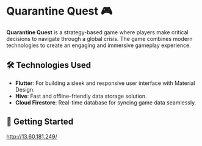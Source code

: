 # Quarantine Quest 🎮

**Quarantine Quest** is a strategy-based game where players make critical decisions to navigate through a global crisis. 
The game combines modern technologies to create an engaging and immersive gameplay experience.

## 🛠️ Technologies Used

- **Flutter**: For building a sleek and responsive user interface with Material Design.
- **Hive**: Fast and offline-friendly data storage solution.
- **Cloud Firestore**: Real-time database for syncing game data seamlessly.

## 🚀 Getting Started
http://13.60.181.249/